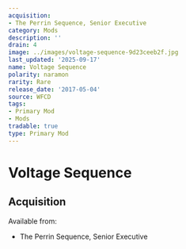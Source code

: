 ```yaml
---
acquisition:
- The Perrin Sequence, Senior Executive
category: Mods
description: ''
drain: 4
image: ../images/voltage-sequence-9d23ceeb2f.jpg
last_updated: '2025-09-17'
name: Voltage Sequence
polarity: naramon
rarity: Rare
release_date: '2017-05-04'
source: WFCD
tags:
- Primary Mod
- Mods
tradable: true
type: Primary Mod
---
```


# Voltage Sequence

## Acquisition

Available from:
- The Perrin Sequence, Senior Executive


